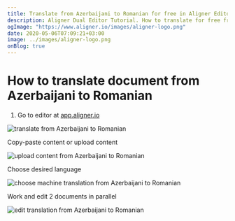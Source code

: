 ```yaml
---
title: Translate from Azerbaijani to Romanian for free in Aligner Editor
description: Aligner Dual Editor Tutorial. How to translate for free from Azerbaijani to Romanian. Aligner is multilingual document management platform. 
ogImage: "https://www.aligner.io/images/aligner-logo.png"
date: 2020-05-06T07:09:21+03:00
image: ../images/aligner-logo.png
onBlog: true
---
```


# How to translate document from Azerbaijani to Romanian

1. Go to editor at [app.aligner.io](https://app.aligner.io "Aligner App web page")

![translate from Azerbaijani to Romanian](../aligner-blank-editor.png "translate from Azerbaijani to Romanian")

Copy-paste content or upload content

![upload content from Azerbaijani to Romanian](../aligner-uploaded-document.png "upload content from Azerbaijani to Romanian")

Choose desired language

![choose machine translation from Azerbaijani to Romanian](../aligner-language-dropdown.png "choose machine translation from Azerbaijani to Romanian")

Work and edit 2 documents in parallel

![edit translation from Azerbaijani to Romanian](../aligner-double-sitded-editor.png "edit translation from Azerbaijani to Romanian")


